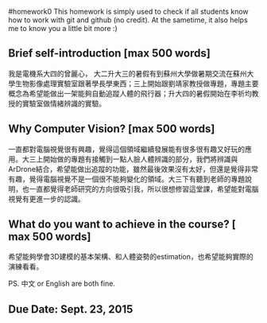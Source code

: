 #homework0
This homework is simply used to check if all students know how to work with git and github (no credit).
At the sametime, it also helps me to know you a little bit more :)

## Brief self-introduction [max 500 words]
我是電機系大四的曾麗心， 大二升大三的暑假有到蘇州大學做暑期交流在蘇州大學生物影像處理實驗室跟著學長學東西；三上開始跟劉靖家教授做專題，專題主要概念為希望能做出一架能夠自動追蹤人體的飛行器；升大四的暑假開始在李祈均教授的實驗室做情緒辨識的實驗。
## Why Computer Vision? [max 500 words]
一直都對電腦視覺很有興趣，覺得這個領域繼續發展能有很多很有趣又好玩的應用。大三上開始做的專題有接觸到一點人臉人體辨識的部分，我們將辨識與ArDrone結合，希望能做出追蹤的功能，雖然最後效果沒有太好，但還是覺得非常有趣，覺得電腦視覺不是一個很不能夠變化的領域。大三下有聽到老師的專題說明，也一直都覺得老師研究的方向很吸引我，所以很想修習這堂課，希望能對電腦視覺有更進一步的認識。
## What do you want to achieve in the course? [ max 500 words]
希望能夠學會3D建模的基本架構、和人體姿勢的estimation，也希望能夠實際的演練看看。 

PS. 中文 or English are both fine.

## Due Date: Sept. 23, 2015

